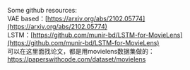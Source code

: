 Some github resources:  
VAE based：[https://arxiv.org/abs/2102.05774](https://arxiv.org/abs/2102.05774)   
LSTM：[https://github.com/munir-bd/LSTM-for-MovieLens](https://github.com/munir-bd/LSTM-for-MovieLens)  
可以在这里面找论文，都是用movielens数据集做的：https://paperswithcode.com/dataset/movielens
